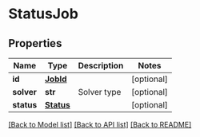 # StatusJob

## Properties
Name | Type | Description | Notes
------------ | ------------- | ------------- | -------------
**id** | [**JobId**](JobId.md) |  | [optional] 
**solver** | **str** | Solver type | [optional] 
**status** | [**Status**](Status.md) |  | [optional] 

[[Back to Model list]](../README.md#documentation-for-models) [[Back to API list]](../README.md#documentation-for-api-endpoints) [[Back to README]](../README.md)

